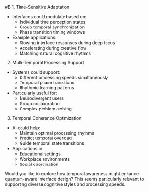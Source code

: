  #B 1. Time-Sensitive Adaptation

- Interfaces could modulate based on:
    - Individual time perception states
    - Group temporal synchronization
    - Phase transition timing windows
- Example applications:
    - Slowing interface responses during deep focus
    - Accelerating during creative flow
    - Matching natural cognitive rhythms

2. Multi-Temporal Processing Support

- Systems could support:
    - Different processing speeds simultaneously
    - Temporal phase transitions
    - Rhythmic learning patterns
- Particularly useful for:
    - Neurodivergent users
    - Group collaboration
    - Complex problem-solving

3. Temporal Coherence Optimization

- AI could help:
    - Maintain optimal processing rhythms
    - Predict temporal overload
    - Guide temporal state transitions
- Applications in:
    - Educational settings
    - Workplace environments
    - Social coordination

Would you like to explore how temporal awareness might enhance quantum-aware interface design? This seems particularly relevant to supporting diverse cognitive styles and processing speeds.